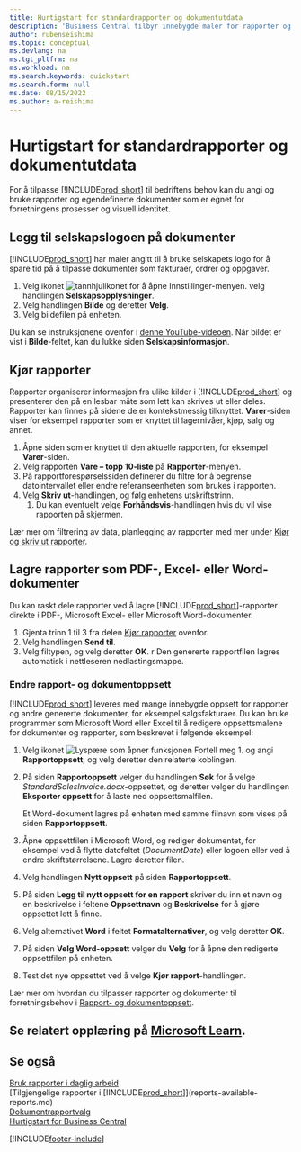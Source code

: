 ```yaml
---
title: Hurtigstart for standardrapporter og dokumentutdata
description: 'Business Central tilbyr innebygde maler for rapporter og dokumenter, med mange tilpasningsalternativer for å tilpasse dem til selskapets behov.'
author: rubenseishima
ms.topic: conceptual
ms.devlang: na
ms.tgt_pltfrm: na
ms.workload: na
ms.search.keywords: quickstart
ms.search.form: null
ms.date: 08/15/2022
ms.author: a-reishima
---
```


# <a name="basic-reports-and-documents-output-quick-start" />Hurtigstart for standardrapporter og dokumentutdata

For å tilpasse [!INCLUDE[prod_short](includes/prod_short.md)] til bedriftens behov kan du angi og bruke rapporter og egendefinerte dokumenter som er egnet for forretningens prosesser og visuell identitet.

## <a name="add-your-company-logo-to-documents" />Legg til selskapslogoen på dokumenter

[!INCLUDE[prod_short](includes/prod_short.md)] har maler angitt til å bruke selskapets logo for å spare tid på å tilpasse dokumenter som fakturaer, ordrer og oppgaver.

1. Velg ikonet ![tannhjulikonet for å åpne Innstillinger-menyen.](media/ui-experience/settings_icon_small.png) velg handlingen **Selskapsopplysninger**.
2. Velg handlingen **Bilde** og deretter **Velg**.
3. Velg bildefilen på enheten.

Du kan se instruksjonene ovenfor i [denne YouTube-videoen](https://www.youtube.com/watch?v=AatXbKF1NGg). Når bildet er vist i **Bilde**-feltet, kan du lukke siden **Selskapsinformasjon**.

## <a name="run-reports" />Kjør rapporter

Rapporter organiserer informasjon fra ulike kilder i [!INCLUDE[prod_short](includes/prod_short.md)] og presenterer den på en lesbar måte som lett kan skrives ut eller deles. Rapporter kan finnes på sidene de er kontekstmessig tilknyttet. **Varer**-siden viser for eksempel rapporter som er knyttet til lagernivåer, kjøp, salg og annet.

1. Åpne siden som er knyttet til den aktuelle rapporten, for eksempel **Varer**-siden.
2. Velg rapporten **Vare – topp 10-liste** på **Rapporter**-menyen.
3. På rapportforespørselssiden definerer du filtre for å begrense datointervallet eller endre referanseenheten som brukes i rapporten.
4. Velg **Skriv ut**-handlingen, og følg enhetens utskriftstrinn.
    1. Du kan eventuelt velge **Forhåndsvis**-handlingen hvis du vil vise rapporten på skjermen.

Lær mer om filtrering av data, planlegging av rapporter med mer under [Kjør og skriv ut rapporter](ui-work-report.md).

## <a name="save-reports-as-pdf-excel-or-word-documents" />Lagre rapporter som PDF-, Excel- eller Word-dokumenter

Du kan raskt dele rapporter ved å lagre [!INCLUDE[prod_short](includes/prod_short.md)]-rapporter direkte i PDF-, Microsoft Excel- eller Microsoft Word-dokumenter.

1. Gjenta trinn 1 til 3 fra delen [Kjør rapporter](#run-reports) ovenfor.
2. Velg handlingen **Send til**.
3. Velg filtypen, og velg deretter **OK**.
r Den genererte rapportfilen lagres automatisk i nettleseren nedlastingsmappe.

### <a name="change-report-and-document-layouts" />Endre rapport- og dokumentoppsett

[!INCLUDE[prod_short](includes/prod_short.md)] leveres med mange innebygde oppsett for rapporter og andre genererte dokumenter, for eksempel salgsfakturaer. Du kan bruke programmer som Microsoft Word eller Excel til å redigere oppsettsmalene for dokumenter og rapporter, som beskrevet i følgende eksempel:

1. Velg ikonet ![Lyspære som åpner funksjonen Fortell meg 1.](media/ui-search/search_small.png "Fortell hva du vil gjøre") og angi **Rapportoppsett**, og velg deretter den relaterte koblingen.
2. På siden **Rapportoppsett** velger du handlingen **Søk** for å velge *StandardSalesInvoice.docx*-oppsettet, og deretter velger du handlingen **Eksporter oppsett** for å laste ned oppsettsmalfilen.

    Et Word-dokument lagres på enheten med samme filnavn som vises på siden **Rapportoppsett**.
3. Åpne oppsettfilen i Microsoft Word, og rediger dokumentet, for eksempel ved å flytte datofeltet (*DocumentDate*) eller logoen eller ved å endre skriftstørrelsene. Lagre deretter filen.
4. Velg handlingen **Nytt oppsett** på siden **Rapportoppsett**.
5. På siden **Legg til nytt oppsett for en rapport** skriver du inn et navn og en beskrivelse i feltene **Oppsettnavn** og **Beskrivelse** for å gjøre oppsettet lett å finne.
6. Velg alternativet **Word** i feltet **Formatalternativer**, og velg deretter **OK**.
7. På siden **Velg Word-oppsett** velger du **Velg** for å åpne den redigerte oppsettfilen på enheten.
8. Test det nye oppsettet ved å velge **Kjør rapport**-handlingen.

Lær mer om hvordan du tilpasser rapporter og dokumenter til forretningsbehov i [Rapport- og dokumentoppsett](ui-manage-report-layouts.md).

## <a name="see-related-training-at-microsoft-learnlearnmoduleswork-with-reports" />Se relatert opplæring på [Microsoft Learn](/learn/modules/work-with-reports/).

## <a name="see-also" />Se også

[Bruk rapporter i daglig arbeid](reports-use-reports.md)  
[Tilgjengelige rapporter i [!INCLUDE[prod_short](includes/prod_short.md)]](reports-available-reports.md)  
[Dokumentrapportvalg](across-report-selections.md)  
[Hurtigstart for Business Central](quick-start-business-central.md)  

[!INCLUDE[footer-include](includes/footer-banner.md)]
